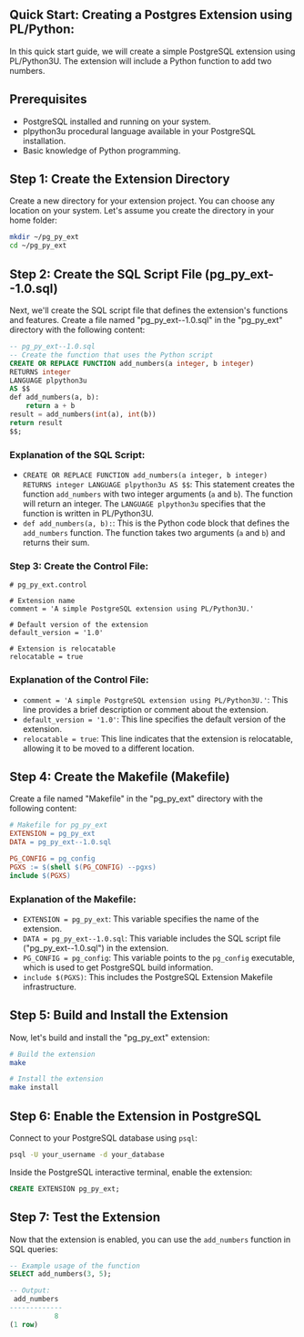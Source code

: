 ## Quick Start: Creating a Postgres Extension using PL/Python:

In this quick start guide, we will create a simple PostgreSQL extension using PL/Python3U. The extension will include a Python function to add two numbers.

## Prerequisites

- PostgreSQL installed and running on your system.
- plpython3u procedural language available in your PostgreSQL installation.
- Basic knowledge of Python programming.

## Step 1: Create the Extension Directory

Create a new directory for your extension project. You can choose any location on your system. Let's assume you create the directory in your home folder:

```bash
mkdir ~/pg_py_ext
cd ~/pg_py_ext
```

## Step 2: Create the SQL Script File (pg_py_ext--1.0.sql)

Next, we'll create the SQL script file that defines the extension's functions and features. Create a file named "pg_py_ext--1.0.sql" in the "pg_py_ext" directory with the following content:

```sql
-- pg_py_ext--1.0.sql
-- Create the function that uses the Python script
CREATE OR REPLACE FUNCTION add_numbers(a integer, b integer)
RETURNS integer
LANGUAGE plpython3u
AS $$
def add_numbers(a, b):
    return a + b
result = add_numbers(int(a), int(b))
return result
$$;
```

### Explanation of the SQL Script:
- `CREATE OR REPLACE FUNCTION add_numbers(a integer, b integer) RETURNS integer LANGUAGE plpython3u AS $$`: This statement creates the function `add_numbers` with two integer arguments (`a` and `b`). The function will return an integer. The `LANGUAGE plpython3u` specifies that the function is written in PL/Python3U.
- `def add_numbers(a, b):`: This is the Python code block that defines the `add_numbers` function. The function takes two arguments (`a` and `b`) and returns their sum.

### Step 3: Create the Control File:
```control
# pg_py_ext.control

# Extension name
comment = 'A simple PostgreSQL extension using PL/Python3U.'

# Default version of the extension
default_version = '1.0'

# Extension is relocatable
relocatable = true
```

### Explanation of the Control File:
- `comment = 'A simple PostgreSQL extension using PL/Python3U.'`: This line provides a brief description or comment about the extension.
- `default_version = '1.0'`: This line specifies the default version of the extension.
- `relocatable = true`: This line indicates that the extension is relocatable, allowing it to be moved to a different location.

## Step 4: Create the Makefile (Makefile)

Create a file named "Makefile" in the "pg_py_ext" directory with the following content:

```makefile
# Makefile for pg_py_ext
EXTENSION = pg_py_ext
DATA = pg_py_ext--1.0.sql

PG_CONFIG = pg_config
PGXS := $(shell $(PG_CONFIG) --pgxs)
include $(PGXS)
```

### Explanation of the Makefile:
- `EXTENSION = pg_py_ext`: This variable specifies the name of the extension.
- `DATA = pg_py_ext--1.0.sql`: This variable includes the SQL script file ("pg_py_ext--1.0.sql") in the extension.
- `PG_CONFIG = pg_config`: This variable points to the `pg_config` executable, which is used to get PostgreSQL build information.
- `include $(PGXS)`: This includes the PostgreSQL Extension Makefile infrastructure.

## Step 5: Build and Install the Extension

Now, let's build and install the "pg_py_ext" extension:

```bash
# Build the extension
make

# Install the extension
make install
```

## Step 6: Enable the Extension in PostgreSQL

Connect to your PostgreSQL database using `psql`:

```bash
psql -U your_username -d your_database
```

Inside the PostgreSQL interactive terminal, enable the extension:

```sql
CREATE EXTENSION pg_py_ext;
```

## Step 7: Test the Extension

Now that the extension is enabled, you can use the `add_numbers` function in SQL queries:

```sql
-- Example usage of the function
SELECT add_numbers(3, 5);

-- Output:
 add_numbers
-------------
           8
(1 row)
```

